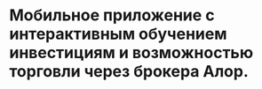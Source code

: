 # Мобильное приложение с интерактивным обучением инвестициям и возможностью торговли через брокера Алор.
